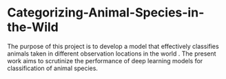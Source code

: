 # Categorizing-Animal-Species-in-the-Wild
 The purpose of this project  is to develop a model that effectively classifies animals taken in different  observation locations in the world . The present work aims to scrutinize the performance of deep learning models for classification of animal species.
